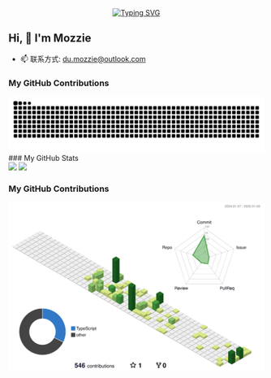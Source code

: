 <div align="center">
  <a href="https://blog.sunguoqi.com/">
    <img src="https://readme-typing-svg.demolab.com?font=Fira+Code&pause=1000&color=024EF7&width=435&lines=唯有热爱能抵漫长岁月！&center=true&size=27" alt="Typing SVG" />
  </a>
</div>

## Hi, 👋 I'm Mozzie

- 📫 联系方式: du.mozzie@outlook.com

### My GitHub Contributions

<picture>
  <source media="(prefers-color-scheme: dark)" srcset="https://raw.githubusercontent.com/du-mozzie/du-mozzie/output/github-contribution-grid-snake-dark.svg">
  <source media="(prefers-color-scheme: light)" srcset="https://raw.githubusercontent.com/du-mozzie/du-mozzie/output/github-contribution-grid-snake.svg">
  <img alt="github contribution grid snake animation" src="https://raw.githubusercontent.com/du-mozzie/du-mozzie/output/github-contribution-grid-snake.svg">
</picture>
### My GitHub Stats

<div align="left">
  <img src="https://github-readme-stats.vercel.app/api?username=du-mozzie&show_icons=true" /> 
  <img src="https://github-readme-stats.vercel.app/api/top-langs/?username=du-mozzie&layout=compact&langs_count=6&text_color=000&icon_color=fff&theme=graywhite" />
</div>

<!--END_SECTION:waka-->

### My GitHub Contributions

![](./profile-3d-contrib/profile-green-animate.svg)